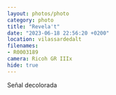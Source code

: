 ```yaml
---
layout: photos/photo
category: photo
title: "Revela't"
date: "2023-06-18 22:56:20 +0200"
location: vilassardedalt
filenames: 
- R0003189
camera: Ricoh GR IIIx
hide: true
---
```


Señal decolorada
